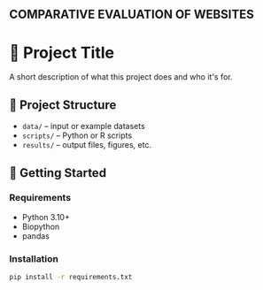 ## COMPARATIVE EVALUATION OF WEBSITES
# 🧬 Project Title

A short description of what this project does and who it's for.

## 📁 Project Structure

- `data/` – input or example datasets  
- `scripts/` – Python or R scripts  
- `results/` – output files, figures, etc.  

## 🚀 Getting Started

### Requirements

- Python 3.10+
- Biopython
- pandas

### Installation

```bash
pip install -r requirements.txt
